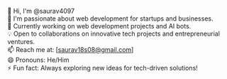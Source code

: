 👋 Hi, I'm @saurav4097  
👀 I'm passionate about web development for startups and businesses.  
🌱 Currently working on web development projects and AI bots.  
💡 Open to collaborations on innovative tech projects and entrepreneurial ventures.  
📫 Reach me at: [saurav18s08@gmail.com]  
😄 Pronouns: He/Him  
⚡ Fun fact: Always exploring new ideas for tech-driven solutions!  

